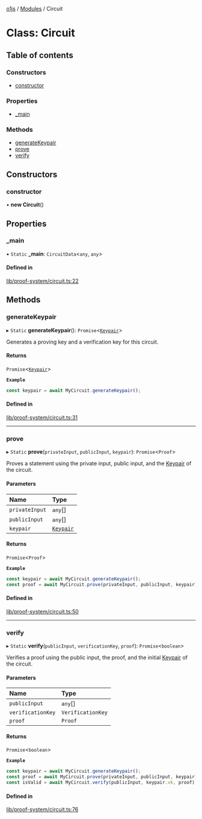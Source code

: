 [o1js](../README.md) / [Modules](../modules.md) / Circuit

# Class: Circuit

## Table of contents

### Constructors

- [constructor](Circuit.md#constructor)

### Properties

- [\_main](Circuit.md#_main)

### Methods

- [generateKeypair](Circuit.md#generatekeypair)
- [prove](Circuit.md#prove)
- [verify](Circuit.md#verify)

## Constructors

### constructor

• **new Circuit**()

## Properties

### \_main

▪ `Static` **\_main**: `CircuitData`\<`any`, `any`\>

#### Defined in

[lib/proof-system/circuit.ts:22](https://github.com/o1-labs/o1js/blob/6731ad3/src/lib/proof-system/circuit.ts#L22)

## Methods

### generateKeypair

▸ `Static` **generateKeypair**(): `Promise`\<[`Keypair`](Keypair.md)\>

Generates a proving key and a verification key for this circuit.

#### Returns

`Promise`\<[`Keypair`](Keypair.md)\>

**`Example`**

```ts
const keypair = await MyCircuit.generateKeypair();
```

#### Defined in

[lib/proof-system/circuit.ts:31](https://github.com/o1-labs/o1js/blob/6731ad3/src/lib/proof-system/circuit.ts#L31)

___

### prove

▸ `Static` **prove**(`privateInput`, `publicInput`, `keypair`): `Promise`\<`Proof`\>

Proves a statement using the private input, public input, and the [Keypair](Keypair.md) of the circuit.

#### Parameters

| Name | Type |
| :------ | :------ |
| `privateInput` | `any`[] |
| `publicInput` | `any`[] |
| `keypair` | [`Keypair`](Keypair.md) |

#### Returns

`Promise`\<`Proof`\>

**`Example`**

```ts
const keypair = await MyCircuit.generateKeypair();
const proof = await MyCircuit.prove(privateInput, publicInput, keypair);
```

#### Defined in

[lib/proof-system/circuit.ts:50](https://github.com/o1-labs/o1js/blob/6731ad3/src/lib/proof-system/circuit.ts#L50)

___

### verify

▸ `Static` **verify**(`publicInput`, `verificationKey`, `proof`): `Promise`\<`boolean`\>

Verifies a proof using the public input, the proof, and the initial [Keypair](Keypair.md) of the circuit.

#### Parameters

| Name | Type |
| :------ | :------ |
| `publicInput` | `any`[] |
| `verificationKey` | `VerificationKey` |
| `proof` | `Proof` |

#### Returns

`Promise`\<`boolean`\>

**`Example`**

```ts
const keypair = await MyCircuit.generateKeypair();
const proof = await MyCircuit.prove(privateInput, publicInput, keypair);
const isValid = await MyCircuit.verify(publicInput, keypair.vk, proof);
```

#### Defined in

[lib/proof-system/circuit.ts:76](https://github.com/o1-labs/o1js/blob/6731ad3/src/lib/proof-system/circuit.ts#L76)
